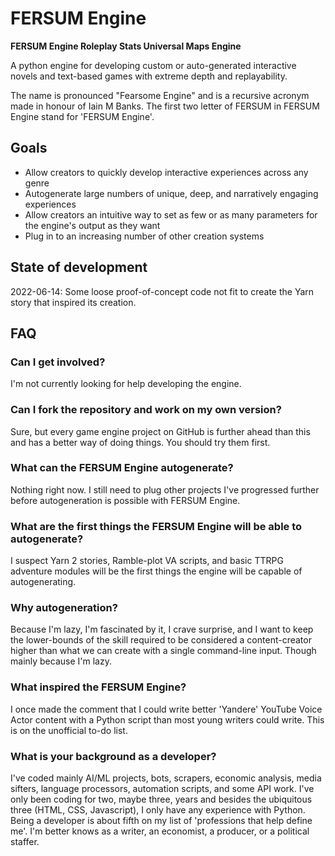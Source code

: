# FERSUM Engine

**FERSUM Engine Roleplay Stats Universal Maps Engine**

A python engine for developing custom or auto-generated interactive novels and text-based games with extreme depth and replayability.

The name is pronounced "Fearsome Engine" and is a recursive acronym made in honour of Iain M Banks. The first two letter of FERSUM in FERSUM Engine stand for 'FERSUM Engine'.

## Goals

 - Allow creators to quickly develop interactive experiences across any genre
 - Autogenerate large numbers of unique, deep, and narratively engaging experiences
 - Allow creators an intuitive way to set as few or as many parameters for the engine's output as they want
 - Plug in to an increasing number of other creation systems

## State of development

2022-06-14: Some loose proof-of-concept code not fit to create the Yarn story that inspired its creation.

## FAQ

### Can I get involved?

I'm not currently looking for help developing the engine. 

### Can I fork the repository and work on my own version?

Sure, but every game engine project on GitHub is further ahead than this and has a better way of doing things. You should try them first.

### What can the FERSUM Engine autogenerate?

Nothing right now. I still need to plug other projects I've progressed further before autogeneration is possible with FERSUM Engine.

### What are the first things the FERSUM Engine will be able to autogenerate?

I suspect Yarn 2 stories, Ramble-plot VA scripts, and basic TTRPG adventure modules will be the first things the engine will be capable of autogenerating.

### Why autogeneration?

Because I'm lazy, I'm fascinated by it, I crave surprise, and I want to keep the lower-bounds of the skill required to be considered a content-creator higher than what we can create with a single command-line input. Though mainly because I'm lazy.

### What inspired the FERSUM Engine?

I once made the comment that I could write better 'Yandere' YouTube Voice Actor content with a Python script than most young writers could write. This is on the unofficial to-do list.

### What is your background as a developer? 

I've coded mainly AI/ML projects, bots, scrapers, economic analysis, media sifters, language processors, automation scripts, and some API work. I've only been coding for two, maybe three, years and besides the ubiquitous three (HTML, CSS, Javascript), I only have any experience with Python. Being a developer is about fifth on my list of 'professions that help define me'. I'm better knows as a writer, an economist, a producer, or a political staffer.